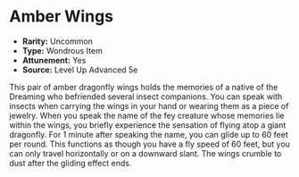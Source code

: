 # Amber Wings

- **Rarity:** Uncommon
- **Type:** Wondrous Item
- **Attunement:** Yes
- **Source:** Level Up Advanced 5e

This pair of amber dragonfly wings holds the memories of a native of the Dreaming who befriended several insect companions. You can speak with insects when carrying the wings in your hand or wearing them as a piece of jewelry. When you speak the name of the fey creature whose memories lie within the wings, you briefly experience the sensation of flying atop a giant dragonfly. For 1 minute after speaking the name, you can glide up to 60 feet per round. This functions as though you have a fly speed of 60 feet, but you can only travel horizontally or on a downward slant. The wings crumble to dust after the gliding effect ends.
